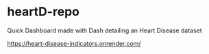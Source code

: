 # heartD-repo

Quick Dashboard made with Dash detailing an Heart Disease dataset

https://heart-disease-indicators.onrender.com/
